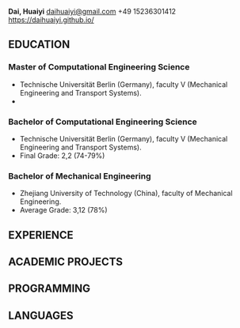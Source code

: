 **Dai, Huaiyi**
daihuaiyi@gmail.com
+49 15236301412
https://daihuaiyi.github.io/

## EDUCATION
### Master of Computational Engineering Science
* Technische Universität Berlin (Germany), faculty V (Mechanical Engineering and Transport Systems).
* 
### Bachelor of Computational Engineering Science
* Technische Universität Berlin (Germany), faculty V (Mechanical Engineering and Transport Systems).
* Final Grade: 2,2 (74-79%)
### Bachelor of Mechanical Engineering
* Zhejiang University of Technology (China), faculty of Mechanical Engineering.
* Average Grade: 3,12 (78%)
## EXPERIENCE

## ACADEMIC PROJECTS

## PROGRAMMING

## LANGUAGES
